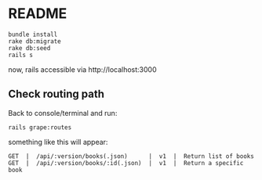 # README

```
bundle install
rake db:migrate
rake db:seed
rails s
```

now, rails accessible via http://localhost:3000

## Check routing path
Back to console/terminal and run:

```
rails grape:routes
```

something like this will appear:

```
GET  |  /api/:version/books(.json)      |  v1  |  Return list of books  
GET  |  /api/:version/books/:id(.json)  |  v1  |  Return a specific book
```
